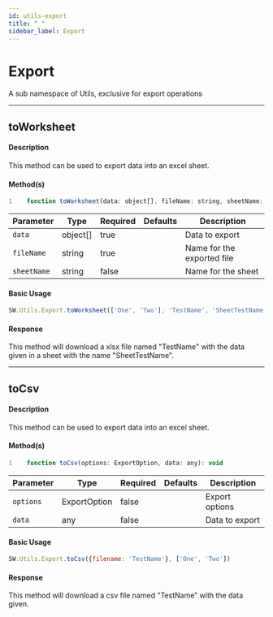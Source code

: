 ```yaml
---
id: utils-export
title: " "
sidebar_label: Export
---
```


# Export

A sub namespace of Utils, exclusive for export operations

---

## toWorksheet

#### Description

This method can be used to export data into an excel sheet.

#### Method(s)

```javascript
1    function toWorksheet(data: object[], fileName: string, sheetName: string = undefined)
```

<table className="custom-table">
    <thead>
        <tr>
            <th>Parameter</th>
            <th>Type</th>
            <th>Required</th>
            <th>Defaults</th>
            <th>Description</th>
        </tr>
    </thead>
    <tbody>
        <tr className="selected">
            <td><code>data</code></td>
            <td>object[]</td>
            <td>true</td>
            <td></td>
            <td>Data to export</td>
        </tr>
        <tr className="selected">
            <td><code>fileName</code></td>
            <td>string</td>
            <td>true</td>
            <td></td>
            <td>Name for the exported file</td>
        </tr>
        <tr className="selected">
            <td><code>sheetName</code></td>
            <td>string</td>
            <td>false</td>
            <td></td>
            <td>Name for the sheet</td>
        </tr>
    </tbody>
</table>

#### Basic Usage

```javascript
SW.Utils.Export.toWorksheet(['One', 'Two'], 'TestName', 'SheetTestName');
```

#### Response

This method will download a xlsx file named "TestName" with the data given in a sheet with the name "SheetTestName".

---

## toCsv

#### Description

This method can be used to export data into an excel sheet.

#### Method(s)

```javascript
1    function toCsv(options: ExportOption, data: any): void
```

<table className="custom-table">
    <thead>
        <tr>
            <th>Parameter</th>
            <th>Type</th>
            <th>Required</th>
            <th>Defaults</th>
            <th>Description</th>
        </tr>
    </thead>
    <tbody>
        <tr className="selected">
            <td><code>options</code></td>
            <td>ExportOption</td>
            <td>false</td>
            <td></td>
            <td>Export options</td>
        </tr>
        <tr className="selected">
            <td><code>data</code></td>
            <td>any</td>
            <td>false</td>
            <td></td>
            <td>Data to export</td>
        </tr>
    </tbody>
</table>

#### Basic Usage

```javascript
SW.Utils.Export.toCsv({filename: 'TestName'}, ['One', 'Two'])
```

#### Response

This method will download a csv file named "TestName" with the data given.